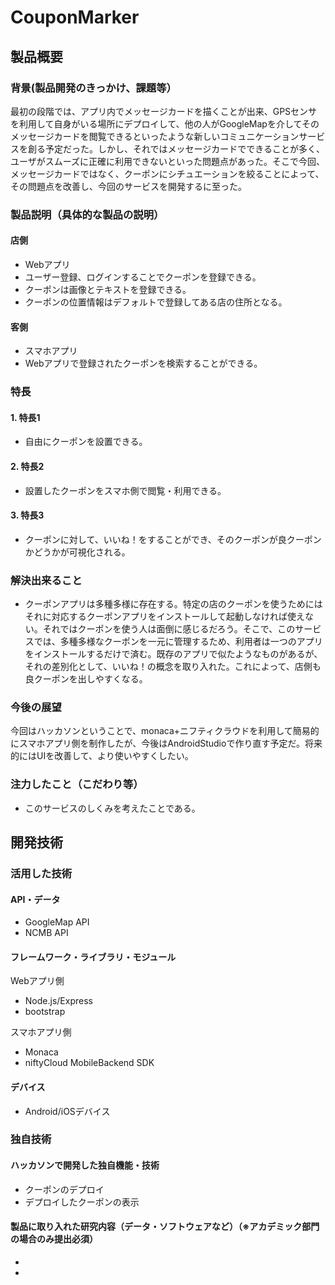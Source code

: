 # CouponMarker
## 製品概要
### 背景(製品開発のきっかけ、課題等）
最初の段階では、アプリ内でメッセージカードを描くことが出来、GPSセンサを利用して自身がいる場所にデプロイして、他の人がGoogleMapを介してそのメッセージカードを閲覧できるといったような新しいコミュニケーションサービスを創る予定だった。しかし、それではメッセージカードでできることが多く、ユーザがスムーズに正確に利用できないといった問題点があった。そこで今回、メッセージカードではなく、クーポンにシチュエーションを絞ることによって、その問題点を改善し、今回のサービスを開発するに至った。
### 製品説明（具体的な製品の説明）
#### 店側
* Webアプリ
* ユーザー登録、ログインすることでクーポンを登録できる。
* クーポンは画像とテキストを登録できる。
* クーポンの位置情報はデフォルトで登録してある店の住所となる。

#### 客側
* スマホアプリ
* Webアプリで登録されたクーポンを検索することができる。


### 特長
#### 1. 特長1
* 自由にクーポンを設置できる。
#### 2. 特長2
* 設置したクーポンをスマホ側で閲覧・利用できる。
#### 3. 特長3
* クーポンに対して、いいね！をすることができ、そのクーポンが良クーポンかどうかが可視化される。

### 解決出来ること
* クーポンアプリは多種多様に存在する。特定の店のクーポンを使うためにはそれに対応するクーポンアプリをインストールして起動しなければ使えない。それではクーポンを使う人は面倒に感じるだろう。そこで、このサービスでは、多種多様なクーポンを一元に管理するため、利用者は一つのアプリをインストールするだけで済む。既存のアプリで似たようなものがあるが、それの差別化として、いいね！の概念を取り入れた。これによって、店側も良クーポンを出しやすくなる。

### 今後の展望
今回はハッカソンということで、monaca+ニフティクラウドを利用して簡易的にスマホアプリ側を制作したが、今後はAndroidStudioで作り直す予定だ。将来的にはUIを改善して、より使いやすくしたい。

### 注力したこと（こだわり等）
* このサービスのしくみを考えたことである。

## 開発技術
### 活用した技術
#### API・データ
* GoogleMap API
* NCMB API


#### フレームワーク・ライブラリ・モジュール
Webアプリ側
* Node.js/Express
* bootstrap

スマホアプリ側
* Monaca
* niftyCloud MobileBackend SDK

#### デバイス
* Android/iOSデバイス

### 独自技術
#### ハッカソンで開発した独自機能・技術
* クーポンのデプロイ
* デプロイしたクーポンの表示

#### 製品に取り入れた研究内容（データ・ソフトウェアなど）（※アカデミック部門の場合のみ提出必須）
*
*

